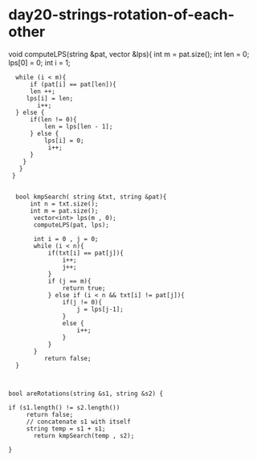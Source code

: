 # day20-strings-rotation-of-each-other
  void computeLPS(string &pat, vector<int> &lps){
     int m = pat.size();
      int len = 0;
      lps[0] = 0;
      int i = 1;
      
      while (i < m){
          if (pat[i] == pat[len]){
          len ++;
         lps[i] = len;
            i++;
      } else {
          if(len != 0){
              len = lps[len - 1];
          } else {
              lps[i] = 0;
               i++;
          }
        }
       }
     }
      
      
      bool kmpSearch( string &txt, string &pat){
          int n = txt.size();
          int m = pat.size();
           vector<int> lps(m , 0);
           computeLPS(pat, lps);
           
           int i = 0 , j = 0;
           while (i < n){
               if(txt[i] == pat[j]){
                   i++;
                   j++;
               }
               if (j == m){
                   return true;
               } else if (i < n && txt[i] != pat[j]){
                   if(j != 0){
                       j = lps[j-1];
                   }
                   else {
                       i++;
                   }
               }
           }
              return false; 
      }
      
  
    
    bool areRotations(string &s1, string &s2) {
    
    if (s1.length() != s2.length())
         return false;
         // concatenate s1 with itself
         string temp = s1 + s1;
           return kmpSearch(temp , s2);
        
    }
